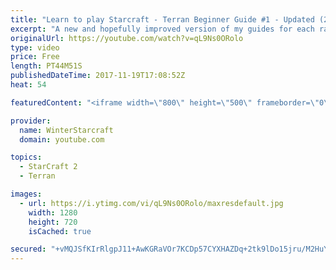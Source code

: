 ```yaml
---
title: "Learn to play Starcraft - Terran Beginner Guide #1 - Updated (2017 LOTV)"
excerpt: "A new and hopefully improved version of my guides for each race where I go over as many basics as possible while doing it live :)  I strongly believe that a super structured guide style is not very helpful compared to watching/playing the game actively.  Feedback is greatly appreciated. -- Watch live"
originalUrl: https://youtube.com/watch?v=qL9Ns0ORolo
type: video
price: Free
length: PT44M51S
publishedDateTime: 2017-11-19T17:08:52Z
heat: 54

featuredContent: "<iframe width=\"800\" height=\"500\" frameborder=\"0\" src=\"https://www.youtube.com/embed/qL9Ns0ORolo\" allow=\"accelerometer; autoplay; encrypted-media; gyroscope; picture-in-picture\" allowfullscreen></iframe>"

provider:
  name: WinterStarcraft
  domain: youtube.com

topics:
  - StarCraft 2
  - Terran

images:
  - url: https://i.ytimg.com/vi/qL9Ns0ORolo/maxresdefault.jpg
    width: 1280
    height: 720
    isCached: true

secured: "+vMQJSfKIrRlgpJ11+AwKGRaVOr7KCDp57CYXHAZDq+2tk9lDo15jru/M2HuYT5Ogo5xV9LWMjvhHq6zd1QRtDImf6nC0jeHoftnb8wsIX7htW0x2CzpbhfHLrx4OUmT/KVErvf1Onio7AZvu2BesJm23PTxVL3dejPRFs0eA7QQg0YAx901FJSjj8l+kZWy+IxWYcj6EJtrHG+KxSJVFx1+13nkQVsvz+9VdL5j2yOwJ9BnrD6m3iUoHxkyf2gO9xcU9MCyHXZPdFaviKH54ofkOv+6/gYq9lzFn3qywZGcKD1lna9kaDoHgL5O4MJo+baa6E+8mIOoosv4Jgtxcqki8WpSJX8BuMQmpcfvTPm2wHtj44ypnLKN6T7wRQpTfpFs0Wz7Z77hDLIzoOiRRS7DfjQyOXY2aOFQBy/5B9DMqONi4OmoH26XvGEujaaM;JzgZG+k5eFK7S+WpLsDD1w=="
---
```


